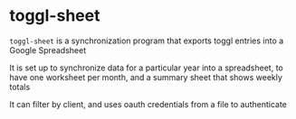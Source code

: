 toggl-sheet
===========

`toggl-sheet` is a synchronization program that exports toggl entries into a Google Spreadsheet

It is set up to synchronize data for a particular year into a spreadsheet, to have one worksheet per month, and a summary sheet that shows weekly totals

It can filter by client, and uses oauth credentials from a file to authenticate
